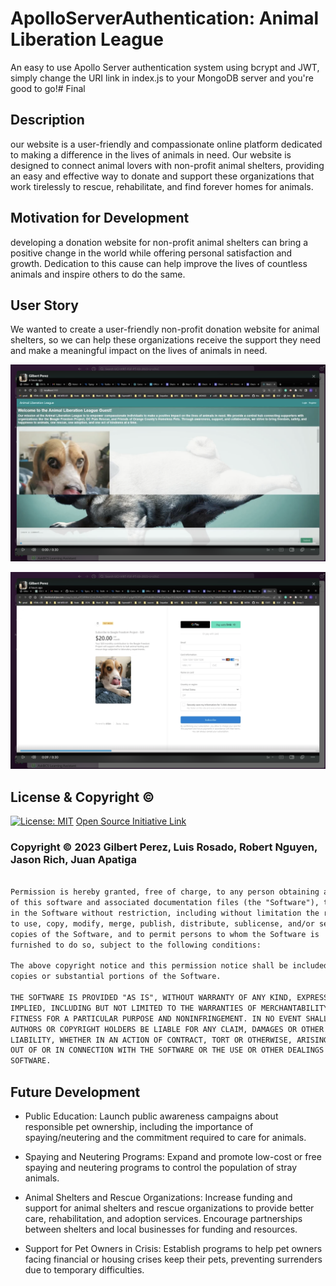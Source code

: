 ﻿# ApolloServerAuthentication: Animal Liberation League 
An easy to use Apollo Server authentication system using bcrypt and JWT, simply change the URI link in index.js to your MongoDB server and you're good to go!# Final

## Description

our website is a user-friendly and compassionate online platform dedicated to making a difference in the lives of animals in need. Our website is designed to connect animal lovers with non-profit animal shelters, providing an easy and effective way to donate and support these organizations that work tirelessly to rescue, rehabilitate, and find forever homes for animals.


## Motivation for Development 

developing a donation website for non-profit animal shelters can bring a positive change in the world while offering personal satisfaction and growth. Dedication to this cause can help improve the lives of countless animals and inspire others to do the same.


## User Story 

We wanted to create a user-friendly non-profit donation website for animal shelters, so we can help these organizations receive the support they need and make a meaningful impact on the lives of animals in need.



![Alt text](assets/Screenshot%202023-09-18%20at%209.18.57%20PM.png)

![Alt text](assets/Screenshot%202023-09-18%20at%209.19.13%20PM.png)



## License & Copyright ©
  
[![License: MIT](https://img.shields.io/badge/License-MIT-yellow.svg)](https://opensource.org/licenses/MIT) [Open Source Initiative Link](https://opensource.org/licenses/MIT)

### Copyright © 2023 Gilbert Perez, Luis Rosado, Robert Nguyen, Jason Rich, Juan Apatiga
```md

Permission is hereby granted, free of charge, to any person obtaining a copy
of this software and associated documentation files (the "Software"), to deal
in the Software without restriction, including without limitation the rights
to use, copy, modify, merge, publish, distribute, sublicense, and/or sell
copies of the Software, and to permit persons to whom the Software is
furnished to do so, subject to the following conditions:

The above copyright notice and this permission notice shall be included in all
copies or substantial portions of the Software.

THE SOFTWARE IS PROVIDED "AS IS", WITHOUT WARRANTY OF ANY KIND, EXPRESS OR
IMPLIED, INCLUDING BUT NOT LIMITED TO THE WARRANTIES OF MERCHANTABILITY,
FITNESS FOR A PARTICULAR PURPOSE AND NONINFRINGEMENT. IN NO EVENT SHALL THE
AUTHORS OR COPYRIGHT HOLDERS BE LIABLE FOR ANY CLAIM, DAMAGES OR OTHER
LIABILITY, WHETHER IN AN ACTION OF CONTRACT, TORT OR OTHERWISE, ARISING FROM,
OUT OF OR IN CONNECTION WITH THE SOFTWARE OR THE USE OR OTHER DEALINGS IN THE
SOFTWARE.
```


## Future Development 

* Public Education: Launch public awareness campaigns about responsible pet ownership, including the importance of spaying/neutering and the commitment required to care for animals.

* Spaying and Neutering Programs: Expand and promote low-cost or free spaying and neutering programs to control the population of stray animals.

* Animal Shelters and Rescue Organizations: Increase funding and support for animal shelters and rescue organizations to provide better care, rehabilitation, and adoption services.
Encourage partnerships between shelters and local businesses for funding and resources.

* Support for Pet Owners in Crisis: Establish programs to help pet owners facing financial or housing crises keep their pets, preventing surrenders due to temporary difficulties.


